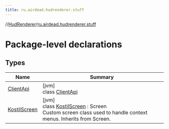 ```yaml
---
title: ru.airdead.hudrenderer.stuff
---
```

//[HudRenderer](../../index.html)/[ru.airdead.hudrenderer.stuff](index.html)



# Package-level declarations



## Types


| Name | Summary |
|---|---|
| [ClientApi](-client-api/index.html) | [jvm]<br>class [ClientApi](-client-api/index.html) |
| [KostilScreen](-kostil-screen/index.html) | [jvm]<br>class [KostilScreen](-kostil-screen/index.html) : Screen<br>Custom screen class used to handle context menus. Inherits from Screen. |

